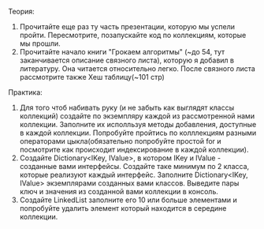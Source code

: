 Теория:
1. Прочитайте еще раз ту часть презентации, которую мы успели пройти. Пересмотрите, позапускайте код по коллекциям, которые мы прошли.
2. Прочитайте начало книги "Грокаем алгоритмы" (~до 54, тут заканчивается описание связного листа), которую я добавил в литературу. Она читается относительно легко. После связного листа рассмотрите также Хеш таблицу(~101 стр)

Практика:
1. Для того чтоб набивать руку (и не забыть как выглядят классы коллекций) создайте по экземпляру каждой из рассмотренной нами коллекции. Заполните их исполльзуя методы добавления, доступные в каждой коллекции. Попробуйте пройтись по колллекциям разными операторами цыкла(обязательно попробуйте простой for и посмотрите как происходит индексирование в каждой коллекции).
2. Создайте Dictionary<IKey, IValue>, в котором IKey и IValue - созданные вами интерфейсы. Создайте таке минимум по 2 класса, которые реализуют каждый интерфейс. Заполните Dictionary<IKey, IValue> экземплярами созданных вами классов. Выведите пары ключ и значения из созданной вами коллекции в консоль.
3. Создайте LinkedList<T> заполните его 10 или больше элементами и попробуйте удалить элемент который находится в середине коллекции. 
